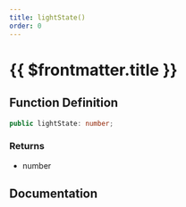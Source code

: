 ```yaml
---
title: lightState()
order: 0
---
```


# {{ $frontmatter.title }}

<!--@include: ./lightState_partial_header.md-->

## Function Definition

```ts
public lightState: number;
```

### Returns

* number

## Documentation

<!--@include: ./lightState_partial_footer.md-->
